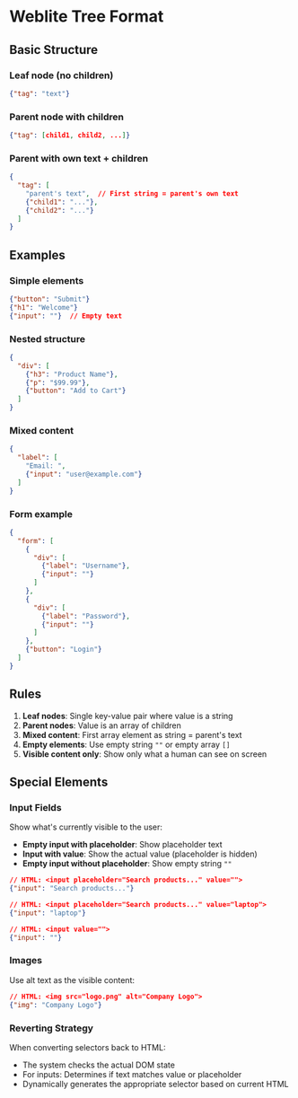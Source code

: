 # Weblite Tree Format

## Basic Structure

### Leaf node (no children)
```json
{"tag": "text"}
```

### Parent node with children
```json
{"tag": [child1, child2, ...]}
```

### Parent with own text + children
```json
{
  "tag": [
    "parent's text",  // First string = parent's own text
    {"child1": "..."},
    {"child2": "..."}
  ]
}
```

## Examples

### Simple elements
```json
{"button": "Submit"}
{"h1": "Welcome"}
{"input": ""}  // Empty text
```

### Nested structure
```json
{
  "div": [
    {"h3": "Product Name"},
    {"p": "$99.99"},
    {"button": "Add to Cart"}
  ]
}
```

### Mixed content
```json
{
  "label": [
    "Email: ",
    {"input": "user@example.com"}
  ]
}
```

### Form example
```json
{
  "form": [
    {
      "div": [
        {"label": "Username"},
        {"input": ""}
      ]
    },
    {
      "div": [
        {"label": "Password"},
        {"input": ""}
      ]
    },
    {"button": "Login"}
  ]
}
```

## Rules

1. **Leaf nodes**: Single key-value pair where value is a string
2. **Parent nodes**: Value is an array of children
3. **Mixed content**: First array element as string = parent's text
4. **Empty elements**: Use empty string `""` or empty array `[]`
5. **Visible content only**: Show only what a human can see on screen

## Special Elements

### Input Fields
Show what's currently visible to the user:
- **Empty input with placeholder**: Show placeholder text
- **Input with value**: Show the actual value (placeholder is hidden)
- **Empty input without placeholder**: Show empty string `""`

```json
// HTML: <input placeholder="Search products..." value="">
{"input": "Search products..."}

// HTML: <input placeholder="Search products..." value="laptop">
{"input": "laptop"}

// HTML: <input value="">
{"input": ""}
```

### Images
Use alt text as the visible content:
```json
// HTML: <img src="logo.png" alt="Company Logo">
{"img": "Company Logo"}
```

### Reverting Strategy
When converting selectors back to HTML:
- The system checks the actual DOM state
- For inputs: Determines if text matches value or placeholder
- Dynamically generates the appropriate selector based on current HTML
